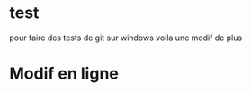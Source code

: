 # test
pour faire des tests de git sur windows voila une modif de plus

Modif en ligne
==============


